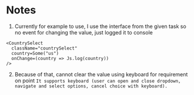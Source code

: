 # Notes
1. Currently for example to use, I use the interface from the given task so no event for changing the value, just logged it to console
```
<CountrySelect
  className="countrySelect"
  country=Some("us")
  onChange=(country => Js.log(country))
/>
```
2. Because of that, cannot clear the value using keyboard for requirement on point `It supports keyboard (user can open and close dropdown, navigate and select options, cancel choice with keyboard).`